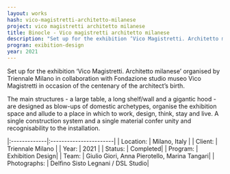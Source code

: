 ```yaml
---
layout: works
hash: vico-magistretti-architetto-milanese
project: vico magistretti architetto milanese
title: Binocle - Vico magistretti architetto milanese
description: "Set up for the exhibition ‘Vico Magistretti. Architetto milanese’ organised by Triennale Milano in collaboration with Fondazione studio museo Vico Magistretti"
progran: exibition-design
year: 2021
---
```

Set up for the exhibition ‘Vico Magistretti. Architetto milanese’ organised by Triennale Milano in collaboration with Fondazione studio museo Vico Magistretti in occasion of the centenary of the architect’s birth.

The main structures - a large table, a long shelf/wall and a gigantic hood - are designed as blow-ups of domestic archetypes, organise the exhibition space and allude to a place in which to work, design, think, stay and live. A single construction system and a single material confer unity and recognisability to the installation.


|:-------------|:-----------------------|
| Location:    | Milano, Italy          |
| Client:      | Triennale Milano       |
| Year:        | 2021                   |
| Status:      | Completed|
| Program:     | Exhibition Design|
| Team:        | Giulio Giori, Anna Pierotello, Marina Tangari|
| Photographs: | Delfino Sisto Legnani / DSL Studio|
